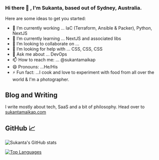 ### Hi there 👋 , I'm Sukanta, based out of Sydney, Australia.

Here are some ideas to get you started:

- 🔭 I’m currently working ... IaC (Terraform, Ansible & Packer), Python, NextJS
- 🌱 I’m currently learning ... NextJS and associated libs
- 👯 I’m looking to collaborate on ... 
- 🤔 I’m looking for help with ... CSS, CSS, CSS
- 💬 Ask me about ... DevOps
- 📫 How to reach me: ... @sukantamaikap
- 😄 Pronouns: ...He/His
- ⚡ Fun fact: ...I cook and love to experiment with food from all over the world & I'm a photographer.

## Blog and Writing

I write mostly about tech, SaaS and a bit of philosophy. Head over to [sukantamaikap.com](https://sukantamaikap.com/)

## GitHub 📈

![Sukanta's GitHub stats](https://github-readme-stats.vercel.app/api?username=sukantamaikap&show_icons=true&count_private=true&theme=vue)

[![Top Languages](https://github-readme-stats.vercel.app/api/top-langs/?username=sukantamaikap&count_private=true&layout=compact&theme=vue)](https://github.com/sukantamaikap/github-readme-stats)
